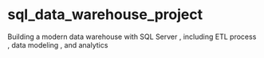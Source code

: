 # sql_data_warehouse_project
Building a modern data warehouse with SQL Server , including ETL process , data modeling , and analytics
